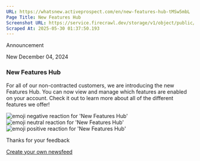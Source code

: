 ```yaml
---
URL: https://whatsnew.activeprospect.com/en/new-features-hub-tMSw5mbL
Page Title: New Features Hub
Screenshot URL: https://service.firecrawl.dev/storage/v1/object/public/media/screenshot-9ac13748-56f7-4551-9aba-b495a4e1b295.png
Scraped At: 2025-05-30 01:37:50.193
---
```


Announcement

New
December 04, 2024

### New Features Hub

For all of our non-contracted customers, we are introducing the new Features Hub. You can now view and manage which features are enabled on your account. Check it out to learn more about all of the different features we offer!

![emoji negative reaction for 'New Features Hub'](https://app.getbeamer.com/images/emojiNeg.svg)![emoji neutral reaction for 'New Features Hub'](https://app.getbeamer.com/images/emojiNeut.svg)![emoji positive reaction for 'New Features Hub'](https://app.getbeamer.com/images/emojiPos.svg)

Thanks for your feedback

[Create your own newsfeed](https://www.getbeamer.com/?ref=watermark_MErKJCnu12412_public&company=ActiveProspect&watermarkRef=create&utm_term=MErKJCnu12412&utm_content=ActiveProspect&utm_source=standalone&utm_medium=footer&utm_campaign=create)

